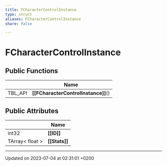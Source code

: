 ```yaml
---
title: FCharacterControlInstance
type: struct
aliases: FCharacterControlInstance
share: false

---
```


# FCharacterControlInstance





## Public Functions

|                | Name           |
| -------------- | -------------- |
| TBL_API | **[[FCharacterControlInstance]]**() |

## Public Attributes

|                | Name           |
| -------------- | -------------- |
| int32 | **[[ID]]**  |
| TArray< float > | **[[Stats]]**  |

-------------------------------

Updated on 2023-07-04 at 02:31:01 +0200